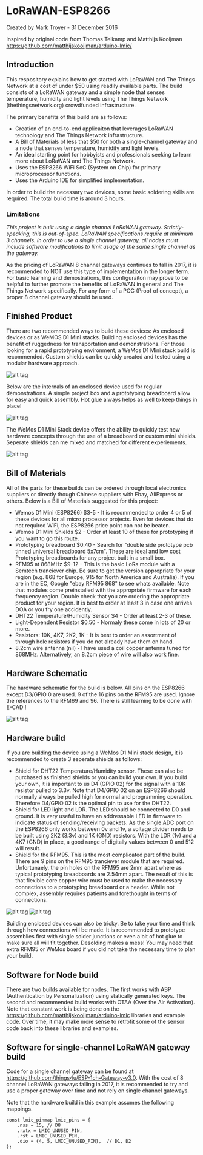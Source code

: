 # LoRaWAN-ESP8266

Created by Mark Troyer  -  31 December 2016

Inspired by original code from Thomas Telkamp and Matthijs Kooijman  https://github.com/matthijskooijman/arduino-lmic/

## Introduction
This respository explains how to get started with LoRaWAN and The Things Network at a cost of under $50 using readily available parts.   The build consists of a LoRaWAN gateway and a simple node that senses temperature, humidity and light levels using The Things Network (thethingsnetwork.org) crowdfunded infrastructure.

The primary benefits of this build are as follows:

- Creation of an end-to-end applicaiton that leverages LoRaWAN technology and The Things Network infrastructure.
- A Bill of Materials of less that $50 for both a single-channel gateway and a node that senses temperature, humidity and light levels.
- An ideal starting point for hobbyists and professionals seeking to learn more about LoRaWAN and The Things Network.
- Uses the ESP8266 WiFi SoC (System on Chip) for primary microprocessor functions.
- Uses the Arduino IDE for simplified implementation.

In order to build the necessary two  devices, some basic soldering skills are required.  The total build time is around 3 hours.

### Limitations
*This project is built using a single channel LoRaWAN gateway. Strictly-speaking, this is out-of-spec.  LoRaWAN specifications require at minimum 3 channels.   In order to use a single channel gateway, all nodes must include software modifications to limit usage of the same single channel as the gateway.*   

As the pricing of LoRaWAN 8 channel gateways continues to fall in 2017, it is recommended to NOT use this type of implementation in the longer term.  For basic learning and demostrations, this configuraiton may prove to be helpful to further promote the benefits of LoRaWAN in general and The Things Network specifically.  For any form of a POC (Proof of concept), a proper 8 channel gateway should be used.

## Finished Product
There are two recommended ways to build these devices:  As enclosed devices or as WeMOS D1 Mini stacks.  Building enclosed devices has the benefit of ruggedness for transportation and demonstrations.  For those looking for a rapid prototyping environment, a WeMos D1 Mini stack build is recommended.  Custom shields can be quickly created and tested using a modular hardware approach.  

![alt tag](20170101_142816.jpg)

Below are the internals of an enclosed device used for regular demonstrations.  A simple project box and a prototyping breadboard allow for easy and quick assembly.   Hot glue always helps as well to keep things in place!

![alt tag](20161231_130806.jpg)

The WeMos D1 Mini Stack device offers the ability to quickly test new hardware concepts through the use of a breadboard or custom mini shields.  Seperate shields can me mixed and matched for different experiements. 

![alt tag](20161231_131910.jpg)


## Bill of Materials
All of the parts for these builds can be ordered through local electronics suppliers or directly though Chinese suppliers with Ebay, AliExpress or others.  Below is a Bill of Materials suggested for this project:

- Wemos D1 Mini (ESP8266) $3-5 - It is recommended to order 4 or 5 of these devices for all micro processor projects.  Even for devices that do not required WiFi, the ESP8266 price point can not be beaten.  
- Wemos D1 Mini Shields $2 - Order at least 10 of these for prototyping if you want to go this route.
- Prototyping breadboard $0.40 - Search for "double side prototype pcb tinned universal breadboard 5x7cm".  These are ideal and low cost Prototyping breadboards for any project built in a small box.  
- RFM95 at 868MHz $9-12 - This is the basic LoRa module with a Semtech tranciever chip.  Be sure to get the version appropriate for your region (e.g. 868 for Europe, 915 for North America and Australia).  If you are in the EC, Google "ebay RFM95 868" to see whats available.  Note that modules come preinstalled with the appropriate firmware for each frequency region.   Double check that you are ordering the appropriate product for your region.  It is best to order at least 3 in case one arrives DOA or you fry one accidently.
- DHT22 Temperature/Humidity Sensor $4 - Order at least 2-3 of these.
- Light-Dependent Resistor $0.50 - Normaly these come in lots of 20 or more.
- Resistors: 10K, 4K7, 2K2, 1K -  It is best to order an assortment of through hole resistors if you do not already have them on hand.
- 8.2cm wire antenna (nil) - I have used a coil copper antenna tuned for 868MHz.  Alternatively, an 8.2cm piece of wire will also work fine.

## Hardware Schematic
The hardware schematic for the build is below.   All pins on the ESP8266 except D3/GPIO 0 are used.   9 of the 16 pins on the RFM95 are used.  Ignore the references to the RFM69 and 96.   There is still learning to be done with E-CAD !

![alt tag](LoRaWANTTNNode_schem.jpg)

## Hardware build

If you are building the device using a WeMos D1 Mini stack design, it is recommended to create 3 seperate shields as follows:

- Shield for DHT22 Temperature/Humidity sensor.  These can also be purchased as finished shields or you can build your own.   If you build your own, it is important to us D4 (GPIO 02) for the signal with a 10K resistor pulled to 3.3v.   Note that D4/GPIO 02 on an ESP8266 should normally always be pulled high for normal and programming operation.   Therefore D4/GPIO 02 is the optimal pin to use for the DHT22.
- Shield for LED light and LDR.   The LED should be connected to D0 and ground.  It is very useful to have an addressable LED in firmware to indicate status of sending/receiving packets.  As the single ADC port on the ESP8266 only works between 0v and 1v, a voltage divider needs to be built using 2K2 (3.3v) and 1K (GND) resistors.  With the LDR (1v) and a 4K7 (GND) in place, a good range of digitally values between 0 and 512 will result.
- Shield for the RFM95.  This is the most complicated part of the build.  There are 9 pins on the RFM95 tranciever module that are required.  Unfortunaely, the pin holes on the RFM95 are 2mm apart where as typical prototyping breadboards are 2.54mm apart.  The result of this is that flexible core copper wire must be used to make the necessary connections to a prototyping breadboard or a header.  While not complex, assembly requires patients and forethought in terms of connections.  

![alt tag](20170101_143750.jpg)
![alt tag](20170101_143250.jpg)

Building enclosed devices can also be tricky.  Be to take your time and think through how connections will be made.   It is recommended to prototype assemblies first with single solder junctions or even a bit of hot glue to make sure all will fit together.  Desolding makes a mess!   You may need that extra RFM95 or WeMos board if you did not take the necessary time to plan your build.

## Software for Node build

There are two builds available for nodes.  The first works with ABP (Authentication by Personalization) using statically generated keys.   The second and recommended build works with OTAA (Over the Air Activation).  Note that constant work is being done on the https://github.com/matthijskooijman/arduino-lmic libraries and example code.   Over time, it may make more sense to retrofit some of the sensor code back into these libraries and examples.

## Software for single-channel LoRaWAN gateway build

Code for a single channel gateway can be found at https://github.com/things4u/ESP-1ch-Gateway-v3.0.   With the cost of 8 channel LoRaWAN gateways falling in 2017, it is recommended to try and use a proper gateway over time and not rely on single channel gateways.

Note that the hardware build in this example assumes the following mappings.
```
const lmic_pinmap lmic_pins = {
    .nss = 15, // D8
    .rxtx = LMIC_UNUSED_PIN,
    .rst = LMIC_UNUSED_PIN,
    .dio = {4, 5, LMIC_UNUSED_PIN},  // D1, D2
};
```

